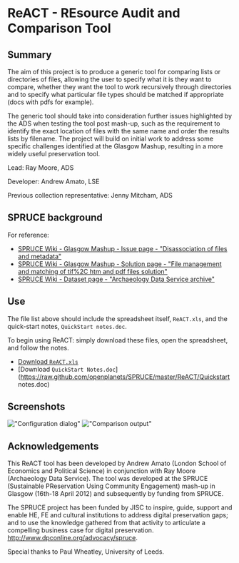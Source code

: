 # ReACT - REsource Audit and Comparison Tool

## Summary

The aim of this project is to produce a generic tool for comparing
lists or directories of files, allowing the user to specify what it is
they want to compare, whether they want the tool to work recursively
through directories and to specify what particular file types should
be matched if appropriate (docs with pdfs for example). 

The generic tool should take into consideration further issues
highlighted by the ADS when testing the tool post mash-up, such as the
requirement to identify the exact location of files with the same name
and order the results lists by filename. The project will build on
initial work to address some specific challenges identified at the
Glasgow Mashup, resulting in a more widely useful preservation tool.

Lead: Ray Moore, ADS

Developer: Andrew Amato, LSE

Previous collection representative: Jenny Mitcham, ADS

## SPRUCE background

For reference:

* [SPRUCE Wiki - Glasgow Mashup - Issue page - "Disassociation of files and metadata"](http://wiki.opf-labs.org/display/SPR/Disassociation+of+files+and+metadata)
* [SPRUCE Wiki - Glasgow Mashup - Solution page - "File management and matching of tif%2C htm and pdf files solution"](http://wiki.opf-labs.org/display/SPR/File+management+and+matching+of+tif%2C+htm+and+pdf+files+solution)
* [SPRUCE Wiki - Dataset page - "Archaeology Data Service archive"](http://wiki.opf-labs.org/display/SPR/Archaeology+Data+Service+archive)

## Use

The file list above should include the spreadsheet itself, `ReACT.xls`, and the quick-start notes, `QuickStart notes.doc`.

To begin using ReACT: simply download these files, open the spreadsheet, and follow the notes.

* [Download `ReACT.xls`](https://raw.github.com/openplanets/SPRUCE/master/ReACT/ReACT.xls)
* [Download `QuickStart Notes.doc`](https://raw.github.com/openplanets/SPRUCE/master/ReACT/Quickstart notes.doc)

## Screenshots

!["Configuration dialog"](https://raw.github.com/openplanets/SPRUCE/master/ReACT/screenshots/screenshot-dialog.png "Configuration dialog")
!["Comparison output"](https://raw.github.com/openplanets/SPRUCE/master/ReACT/screenshots/screenshot-comparison.png "Comparison output")

## Acknowledgements
This ReACT tool has been developed by Andrew Amato (London School of Economics and Political Science) in conjunction with Ray Moore (Archaeology Data Service). The tool was developed at the SPRUCE (Sustainable PReservation Using Community Engagement) mash-up in Glasgow (16th-18 April 2012) and subsequently by funding from SPRUCE. 

The SPRUCE project has been funded by JISC to inspire, guide, support and enable HE, FE and cultural institutions to address digital preservation gaps; and to use the knowledge gathered from that activity to articulate a compelling business case for digital preservation. http://www.dpconline.org/advocacy/spruce. 

Special thanks to Paul Wheatley, University of Leeds. 
